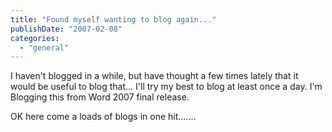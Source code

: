 ```yaml
---
title: "Found myself wanting to blog again..."
publishDate: "2007-02-08"
categories: 
  - "general"
---
```


I haven't blogged in a while, but have thought a few times lately that it would be useful to blog that... I'll try my best to blog at least once a day. I'm Blogging this from Word 2007 final release.

OK here come a loads of blogs in one hit.......
